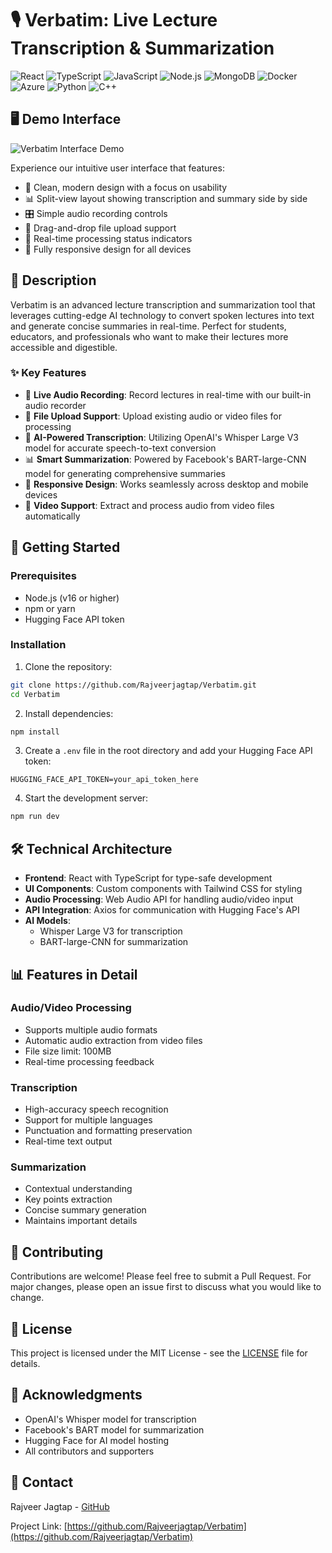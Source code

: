 # 🎙️ Verbatim: Live Lecture Transcription & Summarization

![React](https://img.shields.io/badge/React-20232A?style=for-the-badge&logo=react&logoColor=61DAFB)
![TypeScript](https://img.shields.io/badge/TypeScript-007ACC?style=for-the-badge&logo=typescript&logoColor=white)
![JavaScript](https://img.shields.io/badge/JavaScript-ES6+-F7DF1E?style=for-the-badge&logo=javascript&logoColor=black)
![Node.js](https://img.shields.io/badge/Node.js-339933?style=for-the-badge&logo=nodedotjs&logoColor=white)
![MongoDB](https://img.shields.io/badge/MongoDB-47A248?style=for-the-badge&logo=mongodb&logoColor=white)
![Docker](https://img.shields.io/badge/Docker-2496ED?style=for-the-badge&logo=docker&logoColor=white)
![Azure](https://img.shields.io/badge/Microsoft%20Azure-0078D4?style=for-the-badge&logo=microsoftazure&logoColor=white)
![Python](https://img.shields.io/badge/Python-3776AB?style=for-the-badge&logo=python&logoColor=white)
![C++](https://img.shields.io/badge/C%2B%2B-00599C?style=for-the-badge&logo=c%2B%2B&logoColor=white)

## 🖥️ Demo Interface

![Verbatim Interface Demo](https://github.com/user-attachments/assets/e4250d55-6b0b-4323-b192-5ad68c80b938)

Experience our intuitive user interface that features:
- 🎯 Clean, modern design with a focus on usability
- 📊 Split-view layout showing transcription and summary side by side
- 🎛️ Simple audio recording controls
- 📁 Drag-and-drop file upload support
- 💫 Real-time processing status indicators
- 📱 Fully responsive design for all devices

## 📝 Description

Verbatim is an advanced lecture transcription and summarization tool that leverages cutting-edge AI technology to convert spoken lectures into text and generate concise summaries in real-time. Perfect for students, educators, and professionals who want to make their lectures more accessible and digestible.

### ✨ Key Features

- 🎤 **Live Audio Recording**: Record lectures in real-time with our built-in audio recorder
- 📁 **File Upload Support**: Upload existing audio or video files for processing
- 🤖 **AI-Powered Transcription**: Utilizing OpenAI's Whisper Large V3 model for accurate speech-to-text conversion
- 📊 **Smart Summarization**: Powered by Facebook's BART-large-CNN model for generating comprehensive summaries
- 📱 **Responsive Design**: Works seamlessly across desktop and mobile devices
- 🎥 **Video Support**: Extract and process audio from video files automatically

## 🚀 Getting Started

### Prerequisites

- Node.js (v16 or higher)
- npm or yarn
- Hugging Face API token

### Installation

1. Clone the repository:
```bash
git clone https://github.com/Rajveerjagtap/Verbatim.git
cd Verbatim
```

2. Install dependencies:
```bash
npm install
```

3. Create a `.env` file in the root directory and add your Hugging Face API token:
```env
HUGGING_FACE_API_TOKEN=your_api_token_here
```

4. Start the development server:
```bash
npm run dev
```

## 🛠️ Technical Architecture

- **Frontend**: React with TypeScript for type-safe development
- **UI Components**: Custom components with Tailwind CSS for styling
- **Audio Processing**: Web Audio API for handling audio/video input
- **API Integration**: Axios for communication with Hugging Face's API
- **AI Models**:
  - Whisper Large V3 for transcription
  - BART-large-CNN for summarization

## 📊 Features in Detail

### Audio/Video Processing
- Supports multiple audio formats
- Automatic audio extraction from video files
- File size limit: 100MB
- Real-time processing feedback

### Transcription
- High-accuracy speech recognition
- Support for multiple languages
- Punctuation and formatting preservation
- Real-time text output

### Summarization
- Contextual understanding
- Key points extraction
- Concise summary generation
- Maintains important details

## 🤝 Contributing

Contributions are welcome! Please feel free to submit a Pull Request. For major changes, please open an issue first to discuss what you would like to change.

## 📜 License

This project is licensed under the MIT License - see the [LICENSE](LICENSE) file for details.

## 🙏 Acknowledgments

- OpenAI's Whisper model for transcription
- Facebook's BART model for summarization
- Hugging Face for AI model hosting
- All contributors and supporters

## 📧 Contact

Rajveer Jagtap - [GitHub](https://github.com/Rajveerjagtap)

Project Link: [https://github.com/Rajveerjagtap/Verbatim](https://github.com/Rajveerjagtap/Verbatim)
